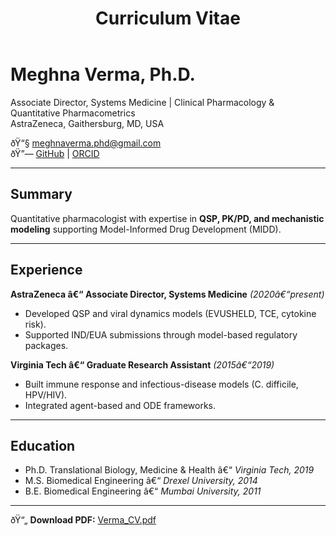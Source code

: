 ﻿---
layout: single
title: "Curriculum Vitae"
permalink: /cv/
author_profile: true
---

# Meghna Verma, Ph.D.  
Associate Director, Systems Medicine | Clinical Pharmacology & Quantitative Pharmacometrics  
AstraZeneca, Gaithersburg, MD, USA  

ðŸ“§ meghnaverma.phd@gmail.com  
ðŸ”— [GitHub](https://github.com/meghna-verma) | [ORCID](https://orcid.org/0000-0002-7776-0433)

---

## Summary
Quantitative pharmacologist with expertise in **QSP, PK/PD, and mechanistic modeling** supporting Model-Informed Drug Development (MIDD).

---

## Experience

**AstraZeneca â€“ Associate Director, Systems Medicine** *(2020â€“present)*  
- Developed QSP and viral dynamics models (EVUSHELD, TCE, cytokine risk).  
- Supported IND/EUA submissions through model-based regulatory packages.  

**Virginia Tech â€“ Graduate Research Assistant** *(2015â€“2019)*  
- Built immune response and infectious-disease models (C. difficile, HPV/HIV).  
- Integrated agent-based and ODE frameworks.  

---

## Education
- Ph.D. Translational Biology, Medicine & Health â€“ *Virginia Tech, 2019*  
- M.S. Biomedical Engineering â€“ *Drexel University, 2014*  
- B.E. Biomedical Engineering â€“ *Mumbai University, 2011*  

---

ðŸ“„ **Download PDF:** [Verma_CV.pdf](/files/Verma_CV.pdf)
